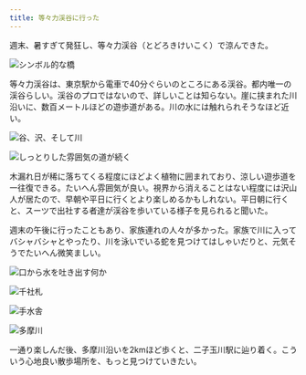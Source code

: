 ```yaml
---
title: 等々力渓谷に行った
---
```

週末、暑すぎて発狂し、等々力渓谷（とどろきけいこく）で涼んできた。

![](https://lh5.googleusercontent.com/GVp1zQzuADgCFDvvHGpL87stIEMJ9hiG3NOEmLTCu4Z-mWGwOQHwYpwdkaurbhYOg4-6be8-GpfmvNw2x9MsBJDyrmNSTf1DH0Jlc32Jw_D1RTVjU5Xrfk8vj1cbX-rfXYSMNXmch0YTA9y-4CePh2A "シンボル的な橋")

等々力渓谷は、東京駅から電車で40分ぐらいのところにある渓谷。都内唯一の渓谷らしい。渓谷のプロではないので、詳しいことは知らない。崖に挟まれた川沿いに、数百メートルほどの遊歩道がある。川の水には触れられそうなほど近い。

![](https://lh6.googleusercontent.com/cAQvhmJcvCLzjQCpmKK77ZnAPuH0l_LCp8Ti5Q6OKHVBxD6ehAZ8ec68OnvzGvNzCQYrrdTpPFaj71Q1ReJBfV01ZwCZ3dIUcq-fLQBl7yQOFw40-1JCrTm9BSzM_EQ07FhRt7hm1Y2fCZ_auIBxgOc "谷、沢、そして川")

![](https://lh4.googleusercontent.com/3jDGqM7c3ZS9k-kY09EBJIvMNhyQt9w_NdAQLNMVEuLTEXwy2kKNEim29IS42qp5s_bvJkvjmG0nOoUNBCjV-6eNb_v3BhF9EZ1ajaiLLI2s6DjqHCKSzPZH8WYsnxqh19pqtTUJpVKEMq4feQlioas "しっとりした雰囲気の道が続く")

木漏れ日が稀に落ちてくる程度にほどよく植物に囲まれており、涼しい遊歩道を一往復できる。たいへん雰囲気が良い。視界から消えることはない程度には沢山人が居たので、早朝や平日に行くとより楽しめるかもしれない。平日朝に行くと、スーツで出社する者達が渓谷を歩いている様子を見られると聞いた。

週末の午後に行ったこともあり、家族連れの人々が多かった。家族で川に入ってバシャバシャとやったり、川を泳いでいる蛇を見つけてはしゃいだりと、元気そうでたいへん微笑ましい。

![](https://lh4.googleusercontent.com/KIb0q-bOFD7qyufel2SVDWC-FFjl2wxkJB04F19qBp7-8VELzS5HqRJVhKjeBq8VCgRrzX3CNJUEbBzCGLi2EYiJoGGEkCIUnwkBuHU_fZPk96JKEZpNkO4LEpTns7AIOlNPgDX0y7RKlh0FlyjABgE "口から水を吐き出す何か")

![](https://lh4.googleusercontent.com/Nqg0pwHP09Xsvpdb7QfahYMmMRu18gbA1dl49E_0_9z-rK12KEiLj_4JBd-9F54JZ0uTYqAj07vI4JO8isS6SiczvRj288olQU1hGXnUTMFXjNn2Es27B1PN7_SnUuTRASLKvatysEv1Yu4HRExgrKo "千社札")

![](https://lh4.googleusercontent.com/fMdSb0oyqpplYf4G97sjWwAv8eQnPX6U05QSkwRHufINUBziITNKmMMko-TA8qlbXEsIqp-4LfZi64cNS3bUKrVGAZFVs76YPdZzQuN3JLYBcmNhMqBIlJVhzoXspsRp7cqLY3pr2iEiWHNaZKkF3jw "手水舎")

![](https://lh6.googleusercontent.com/I2k5rpCCBkrWmyjkDcE_mocqeirNL3WSh2vjxIOKj5syRGq3eEENjbnFqeNkcGbiJtKTDtOnHCmc2bqkp2iawfjSjzqT09xT5U7vwWyc8K7aSD-izCjVRh1TdcwFj8Vfcord-BRE-1bXIAalZML56WY "多摩川")

一通り楽しんだ後、多摩川沿いを2kmほど歩くと、二子玉川駅に辿り着く。こういう心地良い散歩場所を、もっと見つけていきたい。
